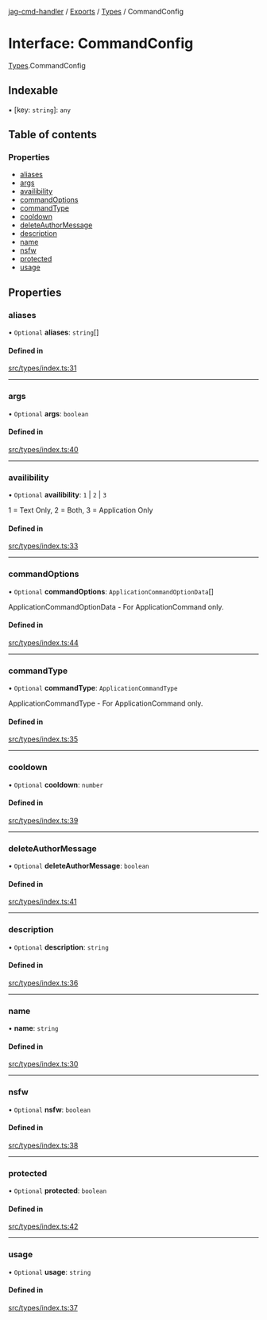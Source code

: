 [jag-cmd-handler](../README.md) / [Exports](../modules.md) / [Types](../modules/Types.md) / CommandConfig

# Interface: CommandConfig

[Types](../modules/Types.md).CommandConfig

## Indexable

▪ [key: `string`]: `any`

## Table of contents

### Properties

- [aliases](Types.CommandConfig.md#aliases)
- [args](Types.CommandConfig.md#args)
- [availibility](Types.CommandConfig.md#availibility)
- [commandOptions](Types.CommandConfig.md#commandoptions)
- [commandType](Types.CommandConfig.md#commandtype)
- [cooldown](Types.CommandConfig.md#cooldown)
- [deleteAuthorMessage](Types.CommandConfig.md#deleteauthormessage)
- [description](Types.CommandConfig.md#description)
- [name](Types.CommandConfig.md#name)
- [nsfw](Types.CommandConfig.md#nsfw)
- [protected](Types.CommandConfig.md#protected)
- [usage](Types.CommandConfig.md#usage)

## Properties

### aliases

• `Optional` **aliases**: `string`[]

#### Defined in

[src/types/index.ts:31](https://github.com/JAGUARAVI/JagCmdHandler/blob/76c0a4e/src/types/index.ts#L31)

___

### args

• `Optional` **args**: `boolean`

#### Defined in

[src/types/index.ts:40](https://github.com/JAGUARAVI/JagCmdHandler/blob/76c0a4e/src/types/index.ts#L40)

___

### availibility

• `Optional` **availibility**: ``1`` \| ``2`` \| ``3``

1 = Text Only, 2 = Both, 3 = Application Only

#### Defined in

[src/types/index.ts:33](https://github.com/JAGUARAVI/JagCmdHandler/blob/76c0a4e/src/types/index.ts#L33)

___

### commandOptions

• `Optional` **commandOptions**: `ApplicationCommandOptionData`[]

ApplicationCommandOptionData - For ApplicationCommand only.

#### Defined in

[src/types/index.ts:44](https://github.com/JAGUARAVI/JagCmdHandler/blob/76c0a4e/src/types/index.ts#L44)

___

### commandType

• `Optional` **commandType**: `ApplicationCommandType`

ApplicationCommandType - For ApplicationCommand only.

#### Defined in

[src/types/index.ts:35](https://github.com/JAGUARAVI/JagCmdHandler/blob/76c0a4e/src/types/index.ts#L35)

___

### cooldown

• `Optional` **cooldown**: `number`

#### Defined in

[src/types/index.ts:39](https://github.com/JAGUARAVI/JagCmdHandler/blob/76c0a4e/src/types/index.ts#L39)

___

### deleteAuthorMessage

• `Optional` **deleteAuthorMessage**: `boolean`

#### Defined in

[src/types/index.ts:41](https://github.com/JAGUARAVI/JagCmdHandler/blob/76c0a4e/src/types/index.ts#L41)

___

### description

• `Optional` **description**: `string`

#### Defined in

[src/types/index.ts:36](https://github.com/JAGUARAVI/JagCmdHandler/blob/76c0a4e/src/types/index.ts#L36)

___

### name

• **name**: `string`

#### Defined in

[src/types/index.ts:30](https://github.com/JAGUARAVI/JagCmdHandler/blob/76c0a4e/src/types/index.ts#L30)

___

### nsfw

• `Optional` **nsfw**: `boolean`

#### Defined in

[src/types/index.ts:38](https://github.com/JAGUARAVI/JagCmdHandler/blob/76c0a4e/src/types/index.ts#L38)

___

### protected

• `Optional` **protected**: `boolean`

#### Defined in

[src/types/index.ts:42](https://github.com/JAGUARAVI/JagCmdHandler/blob/76c0a4e/src/types/index.ts#L42)

___

### usage

• `Optional` **usage**: `string`

#### Defined in

[src/types/index.ts:37](https://github.com/JAGUARAVI/JagCmdHandler/blob/76c0a4e/src/types/index.ts#L37)
